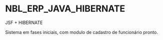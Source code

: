 # NBL_ERP_JAVA_HIBERNATE
JSF + HIBERNATE


Sistema em fases iniciais, com modulo de cadastro de funcionário pronto.

